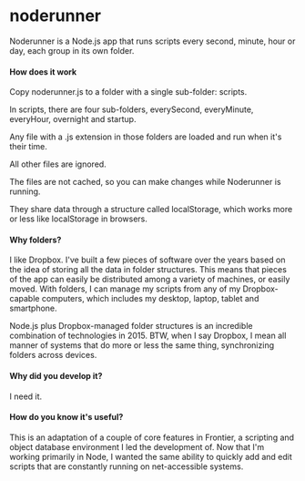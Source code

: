 noderunner
==========

Noderunner is a Node.js app that runs scripts every second, minute, hour or day, each group in its own folder. 

#### How does it work
Copy noderunner.js to a folder with a single sub-folder: scripts. 
In scripts, there are four sub-folders, everySecond, everyMinute, everyHour, overnight and startup. 

Any file with a .js extension in those folders are loaded and run when it's their time. 

All other files are ignored.

The files are not cached, so you can make changes while Noderunner is running.

They share data through a structure called localStorage, which works more or less like localStorage in browsers.
#### Why folders?
I like Dropbox. I've built a few pieces of software over the years based on the idea of storing all the data in folder structures. This means that pieces of the app can easily be distributed among a variety of machines, or easily moved. With folders, I can manage my scripts from any of my Dropbox-capable computers, which includes my desktop, laptop, tablet and smartphone. 
Node.js plus Dropbox-managed folder structures is an incredible combination of technologies in 2015. BTW, when I say Dropbox, I mean all manner of systems that do more or less the same thing, synchronizing folders across devices. 
#### Why did you develop it?
I need it.
#### How do you know it's useful?
This is an adaptation of a couple of core features in Frontier, a scripting and object database environment I led the development of. Now that I'm working primarily in Node, I wanted the same ability to quickly add and edit scripts that are constantly running on net-accessible systems. 


